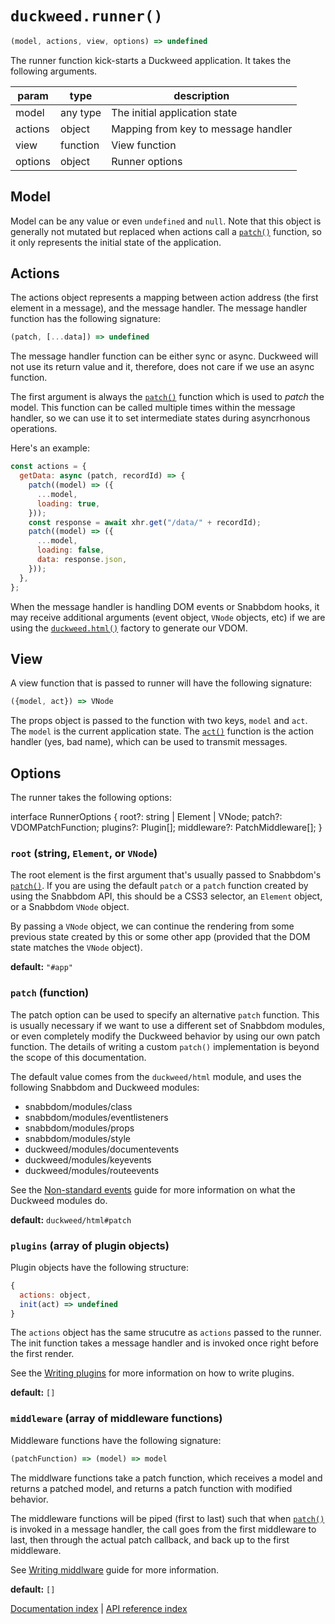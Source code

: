 # `duckweed.runner()`

```javascript
(model, actions, view, options) => undefined
```

The runner function kick-starts a Duckweed application. It takes the following
arguments.

 param       | type            | description
-------------|-----------------|---------------------------------------
 model       | any type        | The initial application state
 actions     | object          | Mapping from key to message handler
 view        | function        | View function
 options     | object          | Runner options

## Model

Model can be any value or even `undefined` and `null`. Note that this object is
generally not mutated but replaced when actions call a [`patch()`](./patch.md)
function, so it only represents the initial state of the application.

## Actions

The actions object represents a mapping between action address (the first
element in a message), and the message handler. The message handler function has
the following signature:

```javascript
(patch, [...data]) => undefined
```

The message handler function can be either sync or async. Duckweed will not use
its return value and it, therefore, does not care if we use an async function.

The first argument is always the [`patch()`](./patch.md) function which is used
to *patch* the model. This function can be called multiple times within the
message handler, so we can use it to set intermediate states during asyncrhonous
operations.

Here's an example:

```javascript
const actions = {
  getData: async (patch, recordId) => {
    patch((model) => ({
      ...model,
      loading: true,
    }));
    const response = await xhr.get("/data/" + recordId);
    patch((model) => ({
      ...model,
      loading: false,
      data: response.json,
    }));
  },
};
```

When the message handler is handling DOM events or Snabbdom hooks, it may
receive additional arguments (event object, `VNode` objects, etc) if we are
using the [`duckweed.html()`](./html.md) factory to generate our VDOM.

## View

A view function that is passed to runner will have the following signature:

```javascript
({model, act}) => VNode
```

The props object is passed to the function with two keys, `model` and `act`. The
`model` is the current application state. The [`act()`](./act.md) function is
the action handler (yes, bad name), which can be used to transmit messages.

## Options

The runner takes the following options:

interface RunnerOptions {
  root?: string | Element | VNode;
  patch?: VDOMPatchFunction;
  plugins?: Plugin[];
  middleware?: PatchMiddleware[];
}

### `root` (string, `Element`, or `VNode`)

The root element is the first argument that's usually passed to Snabbdom's
[`patch()`](https://github.com/snabbdom/snabbdom#patch). If you are using the
default `patch` or a `patch` function created by using the Snabbdom API, this
should be a CSS3 selector, an `Element` object, or a Snabbdom `VNode` object.

By passing a `VNode` object, we can continue the rendering from some previous
state created by this or some other app (provided that the DOM state matches the
`VNode` object).

**default:** `"#app"`

### `patch` (function)

The patch option can be used to specify an alternative `patch` function. This is
usually necessary if we want to use a different set of Snabbdom modules, or even
completely modify the Duckweed behavior by using our own patch function. The
details of writing a custom `patch()` implementation is beyond the scope of this
documentation.

The default value comes from the `duckweed/html` module, and uses the following
Snabbdom and Duckweed modules:

- snabbdom/modules/class
- snabbdom/modules/eventlisteners
- snabbdom/modules/props
- snabbdom/modules/style
- duckweed/modules/documentevents
- duckweed/modules/keyevents
- duckweed/modules/routeevents

See the [Non-standard events](../guide/non-standard-events) guide for more
information on what the Duckweed modules do.

**default:** `duckweed/html#patch`

### `plugins` (array of plugin objects)

Plugin objects have the following structure:

```javascript
{
  actions: object,
  init(act) => undefined
}
```

The `actions` object has the same strucutre as `actions` passed to the runner.
The init function takes a message handler and is invoked once right before the
first render.

See the [Writing plugins](../guide/plugins.md) for more information on how to
write plugins.

**default:** `[]`

### `middleware` (array of middleware functions)

Middleware functions have the following signature:

```javascript
(patchFunction) => (model) => model
```

The middlware functions take a patch function, which receives a model and
returns a patched model, and returns a patch function with modified behavior.

The middleware functions will be piped (first to last) such that when
[`patch()`](./patch.md) is invoked in a message handler, the call goes from the
first middleware to last, then through the actual patch callback, and back up to
the first middleware.

See [Writing middlware](../guide/middlware.md) guide for more information.

**default:** `[]`

[Documentation index](../main.md) | [API reference index](./main.md)
